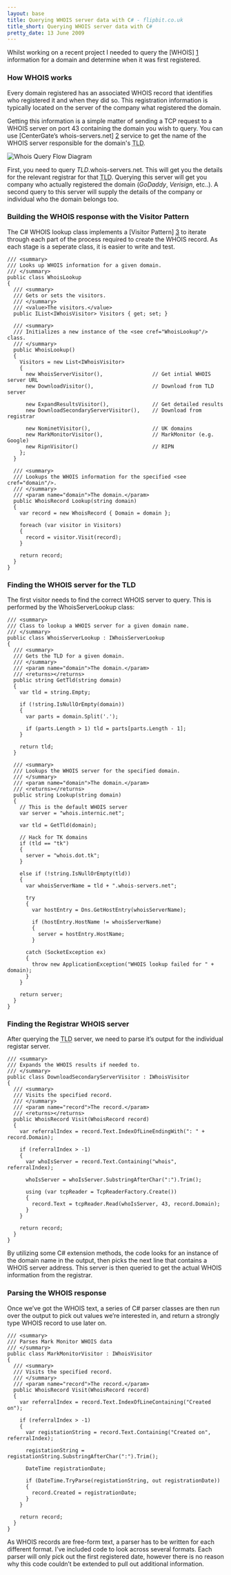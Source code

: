 ```yaml
---
layout: base
title: Querying WHOIS server data with C# - flipbit.co.uk
title_short: Querying WHOIS server data with C#
pretty_date: 13 June 2009
---
```


Whilst working on a recent project I needed to query the [WHOIS] [1]
information for a domain and determine when it was first registered.

### How WHOIS works

Every domain registered has an associated WHOIS record that identifies
who registered it and when they did so. This registration information is
typically located on the server of the company what registered the
domain.

Getting this information is a simple matter of sending a TCP request to
a WHOIS server on port 43 containing the domain you wish to query. You
can use [CenterGate’s whois-servers.net] [2] service to get the name of
the WHOIS server responsible for the domain's
<acronym title="Top Level Domain">TLD</acronym>.

<div class="center spaced">
    <img src="/content/images/blog/whois-query-flow-diagram.png" alt="Whois Query Flow Diagram" />
</div>

First, you need to query *TLD*.whois-servers.net. This will get you the
details for the relevant registrar for that
<acronym title="Top Level Domain">TLD</acronym>. Querying this server
will get you company who actually registered the domain (*GoDaddy*,
*Verisign*, etc..). A second query to this server will supply the
details of the company or individual who the domain belongs too.

### Building the WHOIS response with the Visitor Pattern

The C# WHOIS lookup class implements a [Visitor Pattern] [3] to iterate
through each part of the process required to create the WHOIS record. As
each stage is a seperate class, it is easier to write and test.

    /// <summary>
    /// Looks up WHOIS information for a given domain.
    /// </summary>
    public class WhoisLookup
    {
      /// <summary>
      /// Gets or sets the visitors.
      /// </summary>
      /// <value>The visitors.</value>
      public IList<IWhoisVisitor> Visitors { get; set; }

      /// <summary>
      /// Initializes a new instance of the <see cref="WhoisLookup"/> class.
      /// </summary>
      public WhoisLookup()
      {
        Visitors = new List<IWhoisVisitor>
        {
          new WhoisServerVisitor(),                // Get intial WHOIS server URL
          new DownloadVisitor(),                   // Download from TLD server

          new ExpandResultsVisitor(),              // Get detailed results
          new DownloadSecondaryServerVisitor(),    // Download from registrar

          new NominetVisitor(),                    // UK domains
          new MarkMonitorVisitor(),                // MarkMonitor (e.g. Google)
          new RipnVisitor()                        // RIPN
        };
      }

      /// <summary>
      /// Lookups the WHOIS information for the specified <see cref="domain"/>.
      /// </summary>
      /// <param name="domain">The domain.</param>
      public WhoisRecord Lookup(string domain)
      {
        var record = new WhoisRecord { Domain = domain };

        foreach (var visitor in Visitors)
        {
          record = visitor.Visit(record);
        }

        return record;
      }
    }

### Finding the WHOIS server for the TLD

The first visitor needs to find the correct WHOIS server to query. This
is performed by the WhoisServerLookup class:

    /// <summary>
    /// Class to lookup a WHOIS server for a given domain name.
    /// </summary>
    public class WhoisServerLookup : IWhoisServerLookup
    {
      /// <summary>
      /// Gets the TLD for a given domain.
      /// </summary>
      /// <param name="domain">The domain.</param>
      /// <returns></returns>
      public string GetTld(string domain)
      {
        var tld = string.Empty;

        if (!string.IsNullOrEmpty(domain))
        {
          var parts = domain.Split('.');

          if (parts.Length > 1) tld = parts[parts.Length - 1];
        }

        return tld;
      }

      /// <summary>
      /// Lookups the WHOIS server for the specified domain.
      /// </summary>
      /// <param name="domain">The domain.</param>
      /// <returns></returns>
      public string Lookup(string domain)
      {
        // This is the default WHOIS server
        var server = "whois.internic.net";

        var tld = GetTld(domain);

        // Hack for TK domains
        if (tld == "tk")
        {
          server = "whois.dot.tk";
        }

        else if (!string.IsNullOrEmpty(tld))
        {
          var whoisServerName = tld + ".whois-servers.net";

          try
          {
            var hostEntry = Dns.GetHostEntry(whoisServerName);

            if (hostEntry.HostName != whoisServerName)
            {
              server = hostEntry.HostName;
            }

          catch (SocketException ex)
          {
            throw new ApplicationException("WHOIS lookup failed for " + domain);
          }
        }

        return server;
      }
    }

### Finding the Registrar WHOIS server

After querying the <acronym title="Top Level Domain">TLD</acronym>
server, we need to parse it’s output for the individual registar server.

    /// <summary>
    /// Expands the WHOIS results if needed to.
    /// </summary>
    public class DownloadSecondaryServerVisitor : IWhoisVisitor
    {
      /// <summary>
      /// Visits the specified record.
      /// </summary>
      /// <param name="record">The record.</param>
      /// <returns></returns>
      public WhoisRecord Visit(WhoisRecord record)
      {
        var referralIndex = record.Text.IndexOfLineEndingWith(": " + record.Domain);

        if (referralIndex > -1)
        {
          var whoIsServer = record.Text.Containing("whois", referralIndex);

          whoIsServer = whoIsServer.SubstringAfterChar(":").Trim();

          using (var tcpReader = TcpReaderFactory.Create())
          {
            record.Text = tcpReader.Read(whoIsServer, 43, record.Domain);
          }
        }

        return record;
      }
    }

By utilizing some C# extension methods, the code looks for an instance
of the domain name in the output, then picks the next line that contains
a WHOIS server address. This server is then queried to get the actual
WHOIS information from the registrar.

### Parsing the WHOIS response

Once we’ve got the WHOIS text, a series of C\# parser classes are then
run over the output to pick out values we’re interested in, and return a
strongly type WHOIS record to use later on.

    /// <summary>
    /// Parses Mark Monitor WHOIS data
    /// </summary>
    public class MarkMonitorVisitor : IWhoisVisitor
    {
      /// <summary>
      /// Visits the specified record.
      /// </summary>
      /// <param name="record">The record.</param>
      public WhoisRecord Visit(WhoisRecord record)
      {
        var referralIndex = record.Text.IndexOfLineContaining("Created on");

        if (referralIndex > -1)
        {
          var registationString = record.Text.Containing("Created on", referralIndex);

          registationString = registationString.SubstringAfterChar(":").Trim();

          DateTime registrationDate;

          if (DateTime.TryParse(registationString, out registrationDate))
          {
            record.Created = registrationDate;
          }
        }

        return record;
      }
    }

As WHOIS records are free-form text, a parser has to be written for each
different format. I’ve included code to look across several formats.
Each parser will only pick out the first registered date, however there
is no reason why this code couldn’t be extended to pull out additional
information.

  [1]: http://en.wikipedia.org/wiki/WHOIS                   "Read about the WHOIS protocol on Wikipedia"
  [2]: http://www.centergate.com/                           "CenterGate's WHOIS lookup service"
  [3]: http://en.wikipedia.org/wiki/Visitor_pattern         "Read about the Visitor Pattern on Wikipedia"